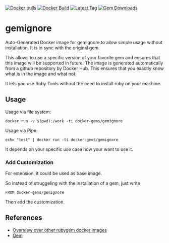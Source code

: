[![Docker pulls](https://img.shields.io/docker/pulls/rubygem/gemignore.svg)](https://hub.docker.com/r/rubygem/gemignore/)
[![Docker Build](https://img.shields.io/docker/automated/rubygem/gemignore.svg)](https://hub.docker.com/r/rubygem/gemignore/)
[![Latest Tag](https://img.shields.io/github/tag/docker-rubygem/gemignore.svg)](https://hub.docker.com/r/rubygem/gemignore/)
[![Gem Downloads](https://img.shields.io/gem/dt/gemignore.svg)](https://rubygems.org/gems/gemignore/)
# gemignore

Auto-Generated Docker image for gemignore to allow simple usage without installation.
It is in sync with the original gem.

This allows to use a specific version of your favorite gem and ensures that this image will be supported in future.
The image is generated automatically from a github repository by Docker Hub.
This ensures that you exactly know what is in the image and what not.

It lets you use Ruby Tools without the need to install ruby on your machine.

## Usage

Usage via file system:

`docker run -v $(pwd):/work -ti docker-gems/gemignore`

Usage via Pipe:

`echo "test" | docker run -ti docker-gems/gemignore`

It depends on your specific use case how your want to use it.

### Add Customization

For extension, it could be used as base image.

So instead of struggeling with the installation of a gem, just write

`FROM docker-gems/gemignore`

Then add the customization.

## References

 - [Overview over other rubygem docker images](https://github.com/thinkbot/docker-rubygem)
 - [Gem](https://rubygems.org/gems/gemignore/)
